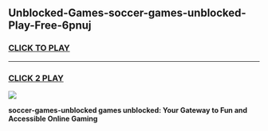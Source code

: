 
## Unblocked-Games-soccer-games-unblocked-Play-Free-6pnuj
<h3>
<a href="https://premium76.site?title=soccer-games-unblocked&ref=10A">CLICK TO PLAY</a></h3>
<hr>

<h3>
<a href="https://premium76.site?title=soccer-games-unblocked&ref=10A">CLICK 2 PLAY</a>
  
</h3>

<a href="https://premium76.site?title=soccer-games-unblocked&ref=10A"><img src="https://clearcache.store/games.png"></a>


**soccer-games-unblocked games unblocked: Your Gateway to Fun and Accessible Online Gaming**
